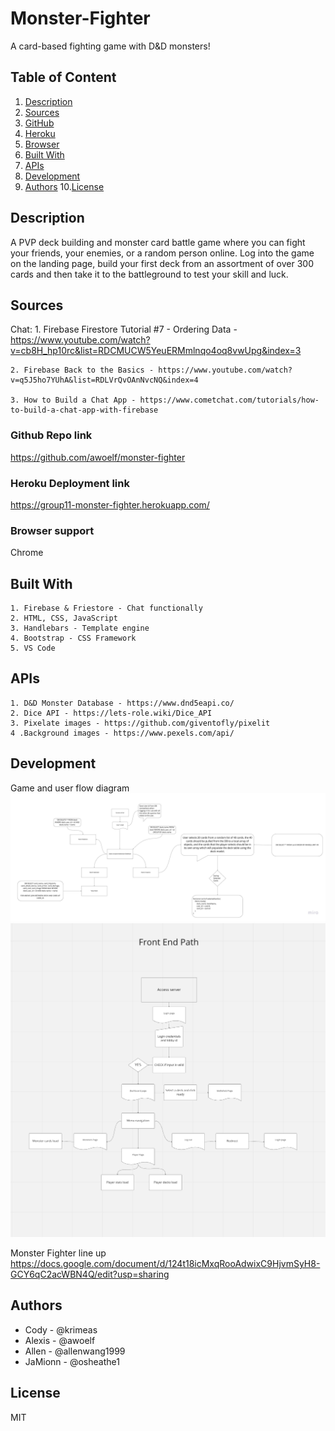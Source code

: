 # Monster-Fighter
A card-based fighting game with D&amp;D monsters!

## Table of Content
1. [Description](#description)
2. [Sources](#sources)
3. [GitHub](#github-repo-link)
4. [Heroku](#heroku-deployment-link)
5. [Browser](#browser-support)
6. [Built With](#built-with)
7. [APIs](#apis)
8. [Development](#development)
9. [Authors](#authors)
10.[License](#license)

## Description
A PVP deck building and monster card battle game where you can fight your friends, your enemies, or a random person online.  Log into the game on the landing page, build your first deck from an assortment of over 300 cards and then take it to the battleground to test your skill and luck.

## Sources
Chat:
    1. Firebase Firestore Tutorial #7 - Ordering Data - https://www.youtube.com/watch?v=cb8H_hp10rc&list=RDCMUCW5YeuERMmlnqo4oq8vwUpg&index=3

    2. Firebase Back to the Basics - https://www.youtube.com/watch?v=q5J5ho7YUhA&list=RDLVrQvOAnNvcNQ&index=4

    3. How to Build a Chat App - https://www.cometchat.com/tutorials/how-to-build-a-chat-app-with-firebase

### Github Repo link
https://github.com/awoelf/monster-fighter

### Heroku Deployment link
https://group11-monster-fighter.herokuapp.com/

### Browser support
Chrome

## Built With
    1. Firebase & Friestore - Chat functionally 
    2. HTML, CSS, JavaScript
    3. Handlebars - Template engine
    4. Bootstrap - CSS Framework
    5. VS Code

## APIs
    1. D&D Monster Database - https://www.dnd5eapi.co/
    2. Dice API - https://lets-role.wiki/Dice_API
    3. Pixelate images - https://github.com/giventofly/pixelit
    4 .Background images - https://www.pexels.com/api/


## Development 
Game and user flow diagram
![alt text](./Monster%20Fighter.jpg)
![alt text](./Screenshot%202022-11-10%20at%202.24.16%20PM.png)

Monster Fighter line up
https://docs.google.com/document/d/124t18icMxqRooAdwixC9HjvmSyH8-GCY6qC2acWBN4Q/edit?usp=sharing



## Authors
* Cody - @krimeas
* Alexis - @awoelf
* Allen - @allenwang1999
* JaMionn - @osheathe1


## License
MIT 
